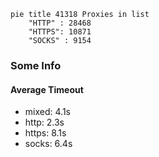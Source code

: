 
```mermaid
pie title 41318 Proxies in list
    "HTTP" : 28468
    "HTTPS": 10871
    "SOCKS" : 9154
```

### Some Info
#### Average Timeout

- mixed: 4.1s
- http: 2.3s
- https: 8.1s
- socks: 6.4s
